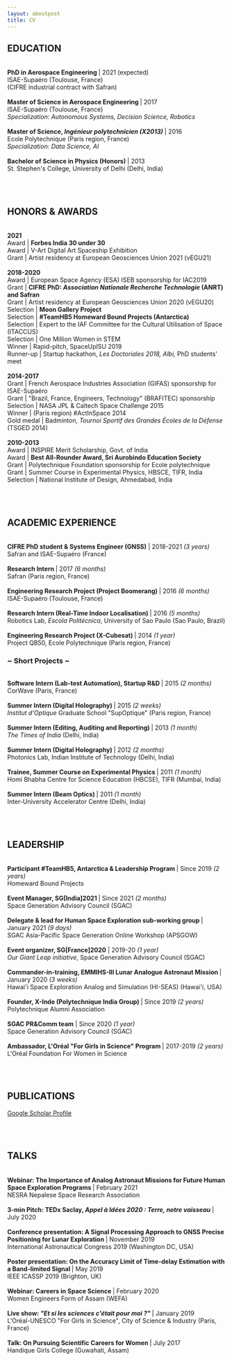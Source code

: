 ```yaml
---
layout: aboutpost
title: CV
---
```


<h2>EDUCATION</h2>
<div> <br>
	<b> PhD in Aerospace Engineering </b> | 2021 (expected)
	<br> ISAE-Supaéro (Toulouse, France)
	<br> (CIFRE industrial contract with Safran) 
</div>
<div> <br>
	<b> Master of Science in Aerospace Engineering </b> | 2017
	<br> ISAE-Supaéro (Toulouse, France)
	<br> <i> Specialization: Autonomous Systems, Decision Science, Robotics </i>
</div>
<div> <br>
	<b> Master of Science, <i>Ingénieur polytechnicien (X2013)</i> </b> | 2016
	<br> Ecole Polytechnique (Paris region, France)
	<br> <i> Specialization: Data Science, AI </i>
</div>
<div> <br>
 	<b> Bachelor of Science in Physics (Honors) </b> | 2013
	<br> St. Stephen's College, University of Delhi (Delhi, India)
</div>

<br><br>
<h2>HONORS & AWARDS</h2>
<div> <br>
	<b> 2021 </b>
	<br> Award | <b> Forbes India 30 under 30</b> 
	<br> Award | V-Art Digital Art Spaceship Exhibition
	<br> Grant | Artist residency at European Geosciences Union 2021 (vEGU21)
</div>
<div> <br>
	<b> 2018-2020 </b>
	<br> Award | European Space Agency (ESA) ISEB sponsorship for IAC2019
	<br> Grant | <b> CIFRE PhD: <i>Association Nationale Recherche Technologie</i> (ANRT) and Safran </b> 
	<br> Grant | Artist residency at European Geosciences Union 2020 (vEGU20)
	<br> Selection | <b> Moon Gallery Project </b>
	<br> Selection | <b> #TeamHB5 Homeward Bound Projects (Antarctica) </b>
	<br> Selection | Expert to the IAF Committee for the Cultural Utilisation of Space (ITACCUS)
	<br> Selection | One Million Women in STEM
	<br> Winner | Rapid-pitch, SpaceUpISU 2019
	<br> Runner-up | Startup hackathon, <i>Les Doctoriales 2018, Albi,</i> PhD students' meet
</div>
<div> <br>
	<b> 2014-2017 </b>
	<br> Grant | French Aerospace Industries Association (GIFAS) sponsorship for ISAE-Supaéro
	<br> Grant | "Brazil, France, Engineers, Technology" (BRAFITEC) sponsorship
	<br> Selection | NASA JPL & Caltech Space Challenge 2015
	<br> Winner | (Paris region) #ActInSpace 2014
	<br> Gold medal | Badminton, <i>Tournoi Sportif des Grandes Écoles de la Défense</i> (TSGED 2014)
</div>
<div> <br>
	<b> 2010-2013 </b>
	<br> Award | INSPIRE Merit Scholarship, Govt. of India
	<br> Award | <b> Best All-Rounder Award, Sri Aurobindo Education Society </b>
	<br> Grant | Polytechnique Foundation sponsorship for Ecole polytechnique
	<br> Grant | Summer Course in Experimental Physics, HBSCE, TIFR, India
	<br> Selection | National Institute of Design, Ahmedabad, India
</div>

<br><br>
<h2>ACADEMIC EXPERIENCE</h2>
<div> <br>
	<b>CIFRE PhD student & Systems Engineer (GNSS)</b> | 2018-2021 <i>(3 years)</i>
	<br> Safran and ISAE-Supaéro (France)
</div>
<div> <br>
	<b> Research Intern </b> | 2017 <i>(6 months)</i>
	<br> Safran (Paris region, France)
</div>
<div> <br>
	<b> Engineering Research Project (Project Boomerang) </b> | 2016 <i>(6 months)</i>
	<br> ISAE-Supaéro (Toulouse, France)
</div>
<div> <br>
	<b> Research Intern (Real-Time Indoor Localisation) </b> | 2016 <i>(5 months)</i>
	<br> Robotics Lab, <i>Escola Politécnica</i>, University of Sao Paulo (Sao Paulo, Brazil)
</div>
<div> <br>
	<b> Engineering Research Project (X-Cubesat) </b> | 2014 <i>(1 year)</i>
	<br> Project QB50, Ecole Polytechnique (Paris region, France)
</div>
<h3>~ Short Projects ~</h3>
<div> <br>
	<b> Software Intern (Lab-test Automation), Startup R&D </b> | 2015 <i>(2 months)</i>
	<br> CorWave (Paris, France)
</div>
<div> <br>
	<b> Summer Intern (Digital Holography) </b> | 2015 <i>(2 weeks)</i>
	<br> <i>Institut d'Optique</i> Graduate School "SupOptique" (Paris region, France)
</div>
<div> <br>
	<b> Summer Intern (Editing, Auditing and Reporting) </b> | 2013 <i>(1 month)</i>
	<br> <i>The Times of India</i> (Delhi, India)
</div>
<div> <br>
	<b> Summer Intern (Digital Holography) </b> | 2012 <i>(2 months)</i>
	<br> Photonics Lab, Indian Institute of Technology (Delhi, India)
</div>
<div> <br>
	<b> Trainee, Summer Course on Experimental Physics </b> | 2011 <i>(1 month)</i>
	<br> Homi Bhabha Centre for Science Education (HBCSE), TIFR  (Mumbai, India)
</div>
<div> <br>
	<b> Summer Intern (Beam Optics) </b> | 2011 <i>(1 month)</i>
	<br> Inter-University Accelerator Centre (Delhi, India)
</div>

<br><br>
<h2>LEADERSHIP</h2>
<div> <br>
	<b> Participant #TeamHB5, Antarctica & Leadership Program </b> | Since 2019 <i>(2 years)</i>
	<br> Homeward Bound Projects
</div>
<div> <br>
	<b> Event Manager, SG[India]2021 </b> | Since 2021 <i>(2 months)</i>
	<br> Space Generation Advisory Council (SGAC)
</div>
<div> <br>
	<b> Delegate & lead for Human Space Exploration sub-working group </b> | January 2021 <i>(9 days)</i>
	<br> SGAC Asia-Pacific Space Generation Online Workshop (APSGOW)
</div>
<div> <br>
	<b> Event organizer, SG[France]2020</b> | 2019-20 <i>(1 year)</i>
	<br> <i>Our Giant Leap initiative</i>, Space Generation Advisory Council (SGAC)
</div>
<div> <br>
	<b> Commander-in-training, EMMIHS-III Lunar Analogue Astronaut Mission </b> | January 2020 <i>(3 weeks)</i>
	<br> Hawai'i Space Exploration Analog and Simulation (HI-SEAS) (Hawai'i, USA)
</div>
<div> <br>
	<b> Founder, X-Inde (Polytechnique India Group) </b> | Since 2019 <i>(2 years)</i>
	<br> Polytechnique Alumni Association
</div>
<div> <br>
	<b> SGAC PR&Comm team</b> | Since 2020 <i>(1 year)</i>
	<br> Space Generation Advisory Council (SGAC)
</div>
<div> <br>
	<b> Ambassador, L'Oréal "For Girls in Science" Program </b> | 2017-2019 <i>(2 years)</i>
	<br> L'Oréal Foundation For Women in Science 
</div>

<br><br>
<h2>PUBLICATIONS</h2>
<a href="https://scholar.google.com/citations?hl=en&user=fdHnyXEAAAAJ">Google Scholar Profile</a>

<br><br>
<h2>TALKS</h2>
<div> <br>
	<b> Webinar: The Importance of Analog Astronaut Missions for Future Human Space Exploration Programs </b> | February 2021
	<br> NESRA Nepalese Space Research Association 
</div>
<div> <br>
	<b> 3-min Pitch: TEDx Saclay, <i> Appel à Idées 2020 : Terre, notre vaisseau</i> </b> | July 2020
</div>
<div> <br>
	<b> Conference presentation: A Signal Processing Approach to GNSS Precise Positioning for Lunar Exploration </b> | November 2019
	<br> International Astronautical Congress 2019 (Washington DC, USA)
</div>
<div> <br>
	<b> Poster presentation: On the Accuracy Limit of Time-delay Estimation with a Band-limited Signal </b> | May 2019
	<br> IEEE ICASSP 2019 (Brighton, UK)
</div>
<div> <br>
	<b> Webinar: Careers in Space Science </b> | February 2020
	<br> Women Engineers Form of Assam (WEFA)
</div>
<div> <br>
	<b> Live show: <i>"Et si les sciences c'était pour moi ?"</i> </b> | January 2019
	<br> L'Oréal-UNESCO "For Girls in Science", City of Science & Industry (Paris, France)
</div>
<div> <br>
	<b> Talk: On Pursuing Scientific Careers for Women </b> | July 2017
	<br> Handique Girls College (Guwahati, Assam)
</div>



<!--
<table>

<img src="/About/cv-wex.png">
<img src="/About/cv-spaceproj.png">
<img src="/About/cv-social.png">
--->